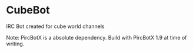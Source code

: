 CubeBot
=======

IRC Bot created for cube world channels

Note: PircBotX is a absolute dependency. Build with PircBotX 1.9 at time of writing. 

